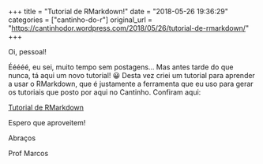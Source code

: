 +++
title = "Tutorial de RMarkdown!"
date = "2018-05-26 19:36:29"
categories = ["cantinho-do-r"]
original_url = "https://cantinhodor.wordpress.com/2018/05/26/tutorial-de-rmarkdown/"
+++

<article id="post-200" class="post-200 post type-post status-publish format-standard hentry category-bioestatistica-e-r">
<p>
Oi, pessoal!
</p>
<p>
Ééééé, eu sei, muito tempo sem postagens… Mas antes tarde do que nunca,
tá aqui um novo tutorial! 😀 Desta vez criei um tutorial para aprender a
usar o RMarkdown, que é justamente a ferramenta que eu uso para gerar os
tutoriais que posto por aqui no Cantinho. Confiram aqui:
</p>
<p>
<a href="https://rawgit.com/marcosvital/CantinhodoR/master/tutoriais%20em%20html/Tutorial_de_RMarkdown.html">Tutorial
de RMarkdown</a>
</p>
<p>
Espero que aproveitem!
</p>
<p>
Abraços
</p>
<p>
Prof Marcos
</p>

</article>

